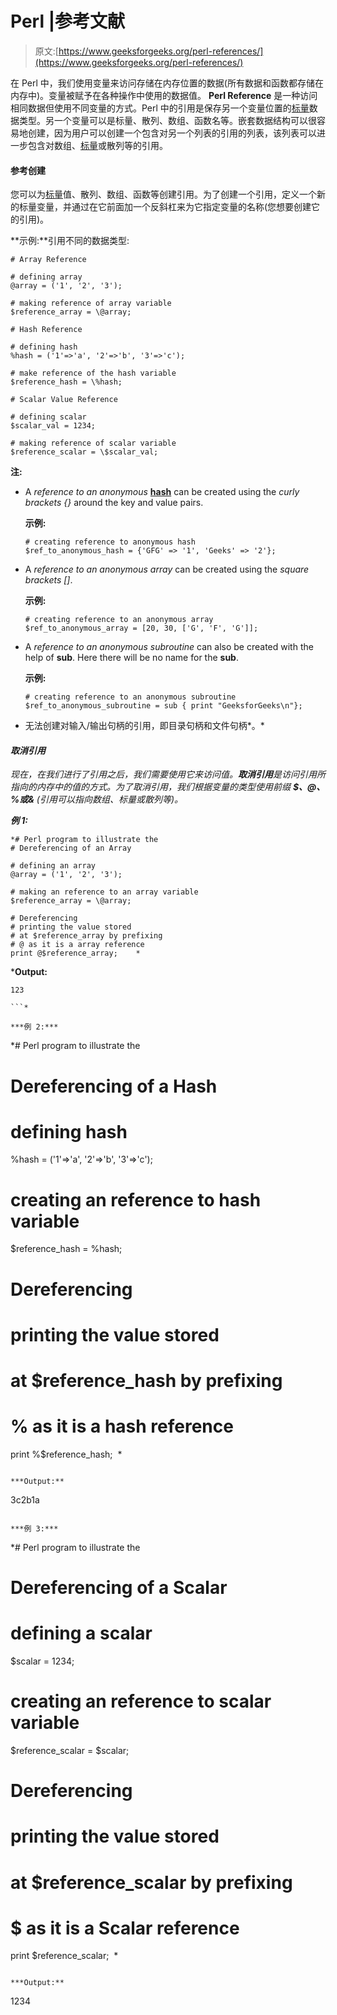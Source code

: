 # Perl |参考文献

> 原文:[https://www.geeksforgeeks.org/perl-references/](https://www.geeksforgeeks.org/perl-references/)

在 Perl 中，我们使用变量来访问存储在内存位置的数据(所有数据和函数都存储在内存中)。变量被赋予在各种操作中使用的数据值。 **Perl Reference** 是一种访问相同数据但使用不同变量的方式。Perl 中的引用是保存另一个变量位置的[标量](https://www.geeksforgeeks.org/perl-scalars/)数据类型。另一个变量可以是标量、散列、数组、函数名等。嵌套数据结构可以很容易地创建，因为用户可以创建一个包含对另一个列表的引用的列表，该列表可以进一步包含对数组、[标量](https://www.geeksforgeeks.org/perl-scalars/)或散列等的引用。

#### 参考创建

您可以为[标量](https://www.geeksforgeeks.org/perl-scalars/)值、散列、数组、函数等创建引用。为了创建一个引用，定义一个新的标量变量，并通过在它前面加一个反斜杠来为它指定变量的名称(您想要创建它的引用)。

**示例:**引用不同的数据类型:

```
# Array Reference

# defining array 
@array = ('1', '2', '3');

# making reference of array variable  
$reference_array = \@array;  

```

```
# Hash Reference

# defining hash
%hash = ('1'=>'a', '2'=>'b', '3'=>'c'); 

# make reference of the hash variable
$reference_hash = \%hash;   

```

```
# Scalar Value Reference

# defining scalar
$scalar_val = 1234;

# making reference of scalar variable
$reference_scalar = \$scalar_val; 

```

**注:**

*   A *reference to an anonymous* [**hash**](https://www.geeksforgeeks.org/perl-hashes/) can be created using the *curly brackets {}* around the key and value pairs.

    **示例:**

    ```
    # creating reference to anonymous hash
    $ref_to_anonymous_hash = {'GFG' => '1', 'Geeks' => '2'};

    ```

*   A *reference to an anonymous array* can be created using the *square brackets []*.

    **示例:**

    ```
    # creating reference to an anonymous array
    $ref_to_anonymous_array = [20, 30, ['G', 'F', 'G']];

    ```

*   A *reference to an anonymous subroutine* can also be created with the help of **sub**. Here there will be no name for the **sub**.

    **示例:**

    ```
    # creating reference to an anonymous subroutine
    $ref_to_anonymous_subroutine = sub { print "GeeksforGeeks\n"};

    ```

*   无法创建对输入/输出句柄的引用，即目录句柄和文件句柄*。*

#### *取消引用*

*现在，在我们进行了引用之后，我们需要使用它来访问值。**取消引用**是访问引用所指向的内存中的值的方式。为了取消引用，我们根据变量的类型使用前缀 **$、@、%或&** (引用可以指向数组、标量或散列等)。*

***例 1:***

```
*# Perl program to illustrate the 
# Dereferencing of an Array

# defining an array
@array = ('1', '2', '3');  

# making an reference to an array variable
$reference_array = \@array;  

# Dereferencing
# printing the value stored 
# at $reference_array by prefixing 
# @ as it is a array reference
print @$reference_array;    *
```

***Output:**

```
123

```* 

***例 2:***

```
*# Perl program to illustrate the 
# Dereferencing of a Hash

# defining hash
%hash = ('1'=>'a', '2'=>'b', '3'=>'c');

# creating an reference to hash variable
$reference_hash = \%hash;   

# Dereferencing
# printing the value stored 
# at $reference_hash by prefixing 
# % as it is a hash reference
print %$reference_hash;  *
```

***Output:**

```
3c2b1a

```* 

***例 3:***

```
*# Perl program to illustrate the 
# Dereferencing of a Scalar

# defining a scalar
$scalar = 1234;

# creating an reference to scalar variable 
$reference_scalar = \$scalar; 

# Dereferencing
# printing the value stored 
# at $reference_scalar by prefixing 
# $ as it is a Scalar reference
print $reference_scalar;  *
```

***Output:**

```
1234

```*